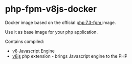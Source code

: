 # php-fpm-v8js-docker

Docker image based on the official [php:7.3-fpm ](https://hub.docker.com/layers/php/library/php/7.3-fpm/images/sha256-94a95d4031c80332ef09714bdd235ca74333f55ffc86af73250484b75d697ccb) image. 

Use it as base image for your php application. 

Contains compiled:
 -  [v8](https://github.com/v8/v8-git-mirror) Javascript Engine 
 -  [v8js](https://github.com/phpv8/v8js/) php extension - brings Javascript engine to the PHP
 
 
